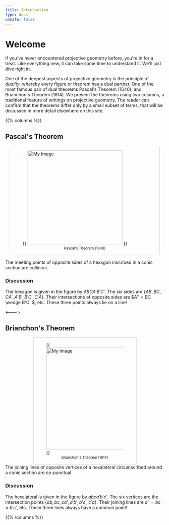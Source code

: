 ```yaml
---
title: Introduction
type: docs
unsafe: false
---
```


# Welcome 

If you've never encountered projective geometry before, you're in for a treat. Like everything new, it can take some time to understand it. We'll just dive right in.

One of the deepest aspects of projective geometry is the principle of *duality*, whereby every figure or theorem has a dual partner. One of the most famous pair of dual theorems Pascal's Theorem (1640), and Brianchon's Theorem (1814). We present the theorems using two columns, a traditional feature of writings on projective geometry. The reader can confirm that the theorems differ only by a small subset of terms, that will be discussed in more detail elsewhere on this site. 

{{% columns %}}
## Pascal's Theorem 

<div style=" margin: 1em; border: 1px solid #ccc; padding: 0.0em;">
  <figure>
    {{ <img src="/images/pascalThm.png"  alt="My Image" width="300px"> }}
      <figcaption style="text-align: center; font-size: 0.8em;">Pascal's Theorem (1640)</figcaption>
  </figure>
</div>

<div>
<p>The meeting points of opposite sides of a hexagon inscribed in a conic section are collinear. </p>
</div>

### Discussion
The hexagon is given in the figure by $ABCA'B'C'$. The six sides are $\{AB,BC,CA',A'B',B'C',C'A\}$. Their intersections of opposite sides are $A'' = BC \wedge B'C' $, etc. These three points always lie on a line! 

<--->

## Brianchon's Theorem

<div style="margin: 1em; width: 325px; display: block; margin: 0 auto; border: 1px solid #ccc; padding: 0.0em;">
  <figure>
    {{ <img src="/images/brianchonThm.png"  alt="My Image" width=325px > }}
    <figcaption style="text-align: center; font-size: 0.8em;">Brianchon's Theorem (1814)</figcaption>
  </figure>
</div>
The joining lines of opposite vertices of a hexalateral circumscribed around a conic section are co-punctual.

### Discussion
The hexalateral is given in the figure by $abca'b'c'$. The six vertices are the intersection points $\{ab, bc, ca', a'b', b'c', c'a\}$. Their joining lines are $a'' = bc \wedge b'c'$, etc. These three lines always have a common point!

{{% /columns %}}



